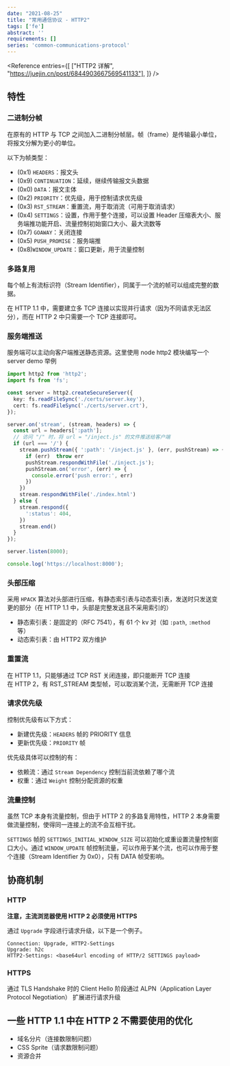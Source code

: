 ```yaml
---
date: "2021-08-25"
title: "常用通信协议 - HTTP2"
tags: ['fe']
abstract: ''
requirements: []
series: 'common-communications-protocol'
---
```


<Reference
  entries={[
    ["HTTP2 详解", "https://juejin.cn/post/6844903667569541133"],
  ]}
/>

## 特性

### 二进制分帧

在原有的 HTTP 与 TCP 之间加入二进制分帧层。帧（frame）是传输最小单位，将报文分解为更小的单位。  

以下为帧类型：

- (0x1) `HEADERS`：报文头  
- (0x9) `CONTINUATION`：延续，继续传输报文头数据  
- (0x0) `DATA`：报文主体  
- (0x2) `PRIORITY`：优先级，用于控制请求优先级  
- (0x3) `RST_STREAM`：重置流，用于取消流（可用于取消请求）  
- (0x4) `SETTINGS`：设置，作用于整个连接，可以设置 Header 压缩表大小、服务端推功能开启、流量控制初始窗口大小、最大流数等  
- (0x7) `GOAWAY`：关闭连接
- (0x5) `PUSH_PROMISE`：服务端推  
- (0x8)`WINDOW_UPDATE`：窗口更新，用于流量控制  


### 多路复用

每个帧上有流标识符（Stream Identifier），同属于一个流的帧可以组成完整的数据。  

在 HTTP 1.1 中，需要建立多 TCP 连接以实现并行请求（因为不同请求无法区分），而在 HTTP 2 中只需要一个 TCP 连接即可。  

### 服务端推送

服务端可以主动向客户端推送静态资源。这里使用 node http2 模块编写一个 server demo 举例  

```ts
import http2 from 'http2';
import fs from 'fs';

const server = http2.createSecureServer({
  key: fs.readFileSync('./certs/server.key'),
  cert: fs.readFileSync('./certs/server.crt'),
});

server.on('stream', (stream, headers) => {
  const url = headers[':path'];
  // 访问 "/" 时，将 url = "/inject.js" 的文件推送给客户端
  if (url === '/') {
    stream.pushStream({ ':path': '/inject.js' }, (err, pushStream) => {
      if (err)  throw err
      pushStream.respondWithFile('./inject.js');
      pushStream.on('error', (err) => {
        console.error('push error:', err)
      })
    })
    stream.respondWithFile('./index.html')
  } else {
    stream.respond({
      ':status': 404,
    })
    stream.end()
  }
});

server.listen(8000);

console.log('https://localhost:8000');
```

### 头部压缩

采用 `HPACK` 算法对头部进行压缩，有静态索引表与动态索引表，发送时只发送变更的部分（在 HTTP 1.1 中，头部是完整发送且不采用索引的）  

- 静态索引表：是固定的（RFC 7541），有 61 个 kv 对（如 `:path`, `:method` 等）  
- 动态索引表：由 HTTP2 双方维护

### 重置流

在 HTTP 1.1，只能够通过 TCP RST 关闭连接，即只能断开 TCP 连接  
在 HTTP 2，有 RST_STREAM 类型帧，可以取消某个流，无需断开 TCP 连接  

### 请求优先级

控制优先级有以下方式：  

- 新建优先级：`HEADERS` 帧的 PRIORITY 信息  
- 更新优先级：`PRIORITY` 帧  

优先级具体可以控制的有：

- 依赖流：通过 `Stream Dependency` 控制当前流依赖了哪个流  
- 权重：通过 `Weight` 控制分配资源的权重  

### 流量控制

虽然 TCP 本身有流量控制，但由于 HTTP 2 的多路复用特性，HTTP 2 本身需要做流量控制，使得同一连接上的流不会互相干扰。  

`SETTINGS` 帧的 `SETTINGS_INITIAL_WINDOW_SIZE` 可以初始化或重设置流量控制窗口大小。通过 `WINDOW_UPDATE` 帧控制流量，可以作用于某个流，也可以作用于整个连接（Stream Identifier 为 0x0），只有 DATA 帧受影响。  


## 协商机制

### HTTP

**注意，主流浏览器使用 HTTP 2 必须使用 HTTPS**  

通过 `Upgrade` 字段进行请求升级，以下是一个例子。  

```
Connection: Upgrade, HTTP2-Settings
Upgrade: h2c
HTTP2-Settings: <base64url encoding of HTTP/2 SETTINGS payload>
```

### HTTPS

通过 TLS Handshake 时的 Client Hello 阶段通过 ALPN（Application Layer Protocol Negotiation） 扩展进行请求升级  

## 一些 HTTP 1.1 中在 HTTP 2 不需要使用的优化

- 域名分片（连接数限制问题）  
- CSS Sprite（请求数限制问题）  
- 资源合并  